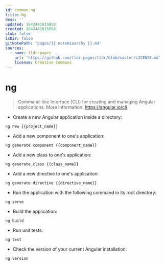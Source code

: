 ```yaml
---
id: common.ng
title: Ng
desc: ''
updated: 1642441815050
created: 1642441815050
stub: false
isDir: false
gitNotePath: 'pages/{{ noteHiearchy }}.md'
sources:
  - name: tldr-pages
    url: 'https://github.com/tldr-pages/tldr/blob/master/LICENSE.md'
    license: Creative Commons
---
```

# ng

> Command-line Interface (CLI) for creating and managing Angular applications.
> More information: <https://angular.io/cli>.

- Create a new Angular application inside a directory:

`ng new {{project_name}}`

- Add a new component to one's application:

`ng generate component {{component_name}}`

- Add a new class to one's application:

`ng generate class {{class_name}}`

- Add a new directive to one's application:

`ng generate directive {{directive_name}}`

- Run the application with the following command in its root directory:

`ng serve`

- Build the application:

`ng build`

- Run unit tests:

`ng test`

- Check the version of your current Angular installation:

`ng version`

